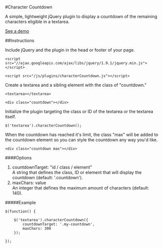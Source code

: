 #Character Countdown

A simple, lightweight jQuery plugin to display a countdown of the remaining characters eligible in a textarea.

<a href="http://michael-lynch.github.io/character-countdown/" target="_blank">See a demo</a>

##Instructions

Include jQuery and the plugin in the head or footer of your page. 

    <script src="//ajax.googleapis.com/ajax/libs/jquery/1.9.1/jquery.min.js"></script>
    
    <script src="/js/plugins/characterCountdown.js"></script>
    
Create a textarea and a sibling element with the class of "countdown."

    <textarea></textarea>
    
    <div class="countdown"></div>
	
Initialize the plugin targeting the class or ID of the textarea or the textarea itself.

	$('textarea').characterCountdown();
	
When the countdown has reached it's limit, the class "max" will be added to the countdown element so you can style the countdown any way you'd like.

	<div class="countdown max"></div>

####Options

<ol>

<li>countdownTarget: "id / class / element"
<br />A string that defines the class, ID or element that will display the countdown (default: '.countdown').
</li>

<li>maxChars: value
<br />An integer that defines the maximum amount of characters (default: 140).
</li>

</ol>

#####Example

	$(function() {
	
		$('textarea').characterCountdown({
			countdownTarget: '.my-countdown',
			maxChars: 300
		});
	
	});